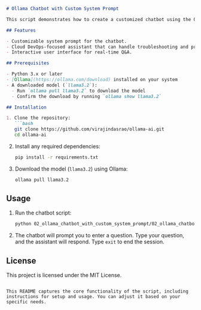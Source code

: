 ```markdown
# Ollama Chatbot with Custom System Prompt

This script demonstrates how to create a customized chatbot using the Ollama framework with a specific system prompt. The chatbot is tailored for answering questions about cloud DevOps, providing advice, and troubleshooting problems related to this domain.

## Features

- Customizable system prompt for the chatbot.
- Cloud DevOps-focused assistant that can handle troubleshooting and provide advice.
- Interactive user interface for real-time Q&A.

## Prerequisites

- Python 3.x or later
- [Ollama](https://ollama.com/download) installed on your system
- A downloaded model (`llama3.2`):
  - Run `ollama pull llama3.2` to download the model
  - Confirm the download by running `ollama show llama3.2`

## Installation

1. Clone the repository:
   ```bash
   git clone https://github.com/virajindasrao/ollama-ai.git
   cd ollama-ai
   ```

2. Install any required dependencies:
   ```bash
   pip install -r requirements.txt
   ```

3. Download the model (`llama3.2`) using Ollama:
   ```bash
   ollama pull llama3.2
   ```

## Usage

1. Run the chatbot script:
   ```bash
   python 02_ollama_chatbot_with_custom_system_prompt/02_ollama_chatbot_with_custom_system_prompt.py
   ```

2. The chatbot will prompt you to enter a question. Type your question, and the assistant will respond. Type `exit` to end the session.

## License

This project is licensed under the MIT License.
```

This README captures the core functionality of the script, including instructions for setup and usage. You can adjust it based on your specific needs.